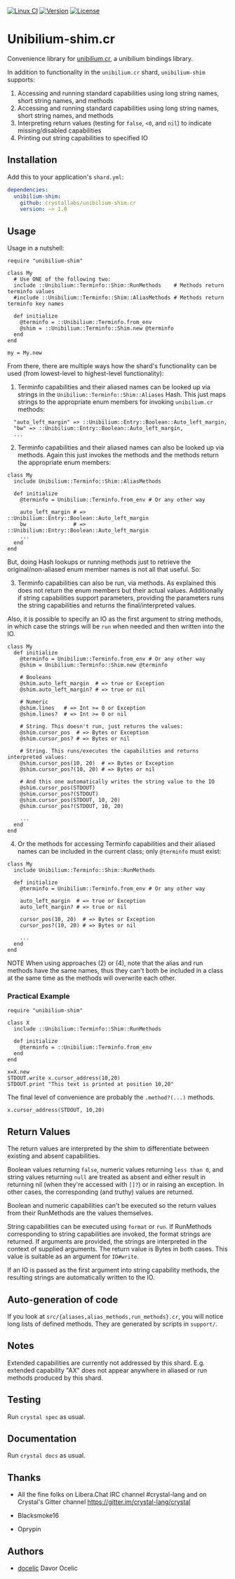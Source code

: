 [![Linux CI](https://github.com/crystallabs/unibilium-shim.cr/workflows/Linux%20CI/badge.svg)](https://github.com/crystallabs/unibilium-shim.cr/actions?query=workflow%3A%22Linux+CI%22+event%3Apush+branch%3Amaster)
[![Version](https://img.shields.io/github/tag/crystallabs/unibilium-shim.cr.svg?maxAge=360)](https://github.com/crystallabs/unibilium-shim.cr/releases/latest)
[![License](https://img.shields.io/github/license/crystallabs/unibilium-shim.cr.svg)](https://github.com/crystallabs/unibilium-shim.cr/blob/master/LICENSE)

# Unibilium-shim.cr

Convenience library for [unibilium.cr](https://github.com/crystallabs/unibilium.cr), a unibilium bindings library.

In addition to functionality in the `unibilium.cr` shard, `unibilium-shim` supports:

1. Accessing and running standard capabilities using long string names, short string names, and methods
1. Accessing and running standard capabilities using long string names, short string names, and methods
1. Interpreting return values (testing for `false`, `<0`, and `nil`) to indicate missing/disabled capabilities
1. Printing out string capabilities to specified IO

## Installation

Add this to your application's `shard.yml`:

```yaml
dependencies:
  unibilium-shim:
    github: crystallabs/unibilium-shim.cr
    version: ~> 1.0
```

## Usage

Usage in a nutshell:

```crystal
require "unibilium-shim"

class My
  # Use ONE of the following two:
  include ::Unibilium::Terminfo::Shim::RunMethods    # Methods return terminfo values
  #include ::Unibilium::Terminfo::Shim::AliasMethods # Methods return terminfo key names

  def initialize
    @terminfo = ::Unibilium::Terminfo.from_env
    @shim = ::Unibilium::Terminfo::Shim.new @terminfo
  end
end

my = My.new
```

From there, there are multiple ways how the shard's functionality can be used (from lowest-level to highest-level functionality):

1. Terminfo capabilities and their aliased names can be looked up via strings in the `Unibilium::Terminfo::Shim::Aliases` Hash.
This just maps strings to the appropriate enum members for invoking `unibilium.cr` methods:

```
  "auto_left_margin" => ::Unibilium::Entry::Boolean::Auto_left_margin,
  "bw" => ::Unibilium::Entry::Boolean::Auto_left_margin,
  ...
```

2. Terminfo capabilities and their aliased names can also be looked up via methods.
Again this just invokes the methods and the methods return the appropriate enum members:

```
class My
  include Unibilium::Terminfo::Shim::AliasMethods

  def initialize
    @terminfo = Unibilium::Terminfo.from_env # Or any other way

    auto_left_margin # => ::Unibilium::Entry::Boolean::Auto_left_margin
    bw               # => ::Unibilium::Entry::Boolean::Auto_left_margin
    ...
  end
end
```

But, doing Hash lookups or running methods just to retrieve the original/non-aliased enum member names is
not all that useful. So:

3. Terminfo capabilities can also be run, via methods. As explained this does not return the enum members
but their actual values. Additionally if string capabilities support parameters, providing the parameters
runs the string capabilities and returns the final/interpreted values.

Also, it is possible to specify an IO as the first argument to string methods, in which case the strings
will be `run` when needed and then written into the IO.

```
class My
  def initialize
    @terminfo = Unibilium::Terminfo.from_env # Or any other way
    @shim = Unibilium::Terminfo::Shim.new @terminfo

    # Booleans
    @shim.auto_left_margin  # => true or Exception
    @shim.auto_left_margin? # => true or nil

    # Numeric
    @shim.lines   # => Int >= 0 or Exception
    @shim.lines?  # => Int >= 0 or nil

    # String. This doesn't run, just returns the values:
    @shim.cursor_pos  # => Bytes or Exception
    @shim.cursor_pos? # => Bytes or nil

    # String. This runs/executes the capabilities and returns interpreted values:
    @shim.cursor_pos(10, 20)  # => Bytes or Exception
    @shim.cursor_pos?(10, 20) # => Bytes or nil

    # And this one automatically writes the string value to the IO
    @shim.cursor_pos(STDOUT)
    @shim.cursor_pos?(STDOUT)
    @shim.cursor_pos(STDOUT, 10, 20)
    @shim.cursor_pos?(STDOUT, 10, 20)

    ...
  end
end
```

4. Or the methods for accessing Terminfo capabilities and their aliased names can be included in
the current class; only `@terminfo` must exist:

```
class My
  include Unibilium::Terminfo::Shim::RunMethods

  def initialize
    @terminfo = Unibilium::Terminfo.from_env # Or any other way

    auto_left_margin  # => true or Exception
    auto_left_margin? # => true or nil

    cursor_pos(10, 20)  # => Bytes or Exception
    cursor_pos?(10, 20) # => Bytes or nil

    ...
  end
end
```

NOTE When using approaches (2) or (4), note that the alias and run methods have the same names, thus
they can't both be included in a class at the same time as the methods will overwrite each other.

### Practical Example

```
require "unibilium-shim"

class X
  include ::Unibilium::Terminfo::Shim::RunMethods

  def initialize
    @terminfo = ::Unibilium::Terminfo.from_env
  end
end

x=X.new
STDOUT.write x.cursor_address(10,20)
STDOUT.print "This text is printed at position 10,20"
```

The final level of convenience are probably the `.method?(...)` methods.

```
x.cursor_address(STDOUT, 10,20)
```

## Return Values

The return values are interpreted by the shim to differentiate between existing and absent capabilities.

Boolean values returning `false`, numeric values returning `less than 0`, and string values returning `null`
are treated as absent and either result in returning nil (when they're accessed with `[]?`) or in raising
an exception. In other cases, the corresponding (and truthy) values are returned.

Boolean and numeric capabilities can't be executed so the return values from their RunMethods are
the values themselves.

String capabilities can be executed using `format` or `run`. If RunMethods corresponding to
string capabilities are invoked, the format strings are returned. If arguments are provided,
the strings are interpreted in the context of supplied arguments. The return value is Bytes
in both cases. This value is suitable as an argument for `IO#write`.

If an IO is passed as the first argument into string capability methods, the resulting strings are
automatically written to the IO.

## Auto-generation of code

If you look at `src/{aliases,alias_methods,run_methods}.cr`, you will notice long lists of defined
methods. They are generated by scripts in `support/`.

## Notes

Extended capabilities are currently not addressed by this shard. E.g. extended capability "AX" does not
appear anywhere in aliased or run methods produced by this shard.

## Testing

Run `crystal spec` as usual.

## Documentation

Run `crystal docs` as usual.

## Thanks

* All the fine folks on Libera.Chat IRC channel #crystal-lang and on Crystal's Gitter channel https://gitter.im/crystal-lang/crystal

* Blacksmoke16

* Oprypin

## Authors

- [docelic](https://github.com/docelic) Davor Ocelic
